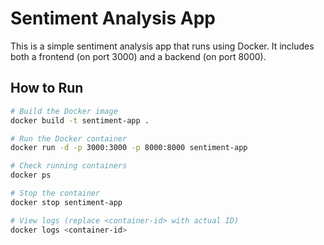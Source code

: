 # Sentiment Analysis App

This is a simple sentiment analysis app that runs using Docker.
It includes both a frontend (on port 3000) and a backend (on port 8000).

## How to Run

```bash
# Build the Docker image
docker build -t sentiment-app .

# Run the Docker container
docker run -d -p 3000:3000 -p 8000:8000 sentiment-app

# Check running containers
docker ps

# Stop the container
docker stop sentiment-app

# View logs (replace <container-id> with actual ID)
docker logs <container-id>
